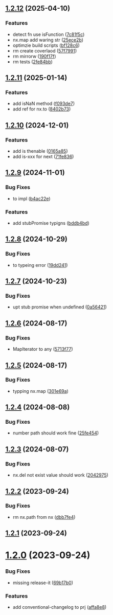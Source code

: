 

## [1.2.12](https://github.com/afeiship/next/compare/v1.2.11...v1.2.12) (2025-04-10)


### Features

* detect fn use isFunction ([7c81f5c](https://github.com/afeiship/next/commit/7c81f5c85dd9d00890d12b35cfb155b593789f43))
* nx.map add waring str ([25ece2b](https://github.com/afeiship/next/commit/25ece2bba9e2b5056f5a87d2df6118674c72d721))
* optimzie build scripts ([bf128c6](https://github.com/afeiship/next/commit/bf128c66b90c5be1aa9420e44a32006dca9da7df))
* rm create coverlaod ([57f7991](https://github.com/afeiship/next/commit/57f79911cc753c9ca3e6f11d7cf5ea847d7d8eb3))
* rm mirrorw ([190f17f](https://github.com/afeiship/next/commit/190f17fe7fb0c162b23021715c5929b3800b9f97))
* rm tests ([2fe84bb](https://github.com/afeiship/next/commit/2fe84bbce455775ad358dea76f82c7fdc8ab1237))

## [1.2.11](https://github.com/afeiship/next/compare/v1.2.10...v1.2.11) (2025-01-14)


### Features

* add isNaN method ([f093de7](https://github.com/afeiship/next/commit/f093de7cb1671414531b03224661782e36968ae8))
* add ref for nx.to ([8402b73](https://github.com/afeiship/next/commit/8402b737f49d482b8dceca43dcc573ebfb58adee))

## [1.2.10](https://github.com/afeiship/next/compare/v1.2.9...v1.2.10) (2024-12-01)


### Features

* add is thenable ([0165a85](https://github.com/afeiship/next/commit/0165a851f155d0f83235314551de2c63c78f9281))
* add is-xxx for next ([71fe836](https://github.com/afeiship/next/commit/71fe8368154775072cfa9a8137bc83d65d31e350))

## [1.2.9](https://github.com/afeiship/next/compare/v1.2.8...v1.2.9) (2024-11-01)


### Bug Fixes

* to impl ([b4ac22e](https://github.com/afeiship/next/commit/b4ac22e81e1552a2443a48c5392b60d6d3411fdf))


### Features

* add stubPromise typigns ([bddb4bd](https://github.com/afeiship/next/commit/bddb4bd8da55de9cde6b44c25b76b26ec7b737a5))

## [1.2.8](https://github.com/afeiship/next/compare/v1.2.7...v1.2.8) (2024-10-29)


### Bug Fixes

* to typeing error ([19dd241](https://github.com/afeiship/next/commit/19dd241587ca190740032e3615126e600856f80f))

## [1.2.7](https://github.com/afeiship/next/compare/v1.2.6...v1.2.7) (2024-10-23)


### Bug Fixes

* upt stub promise when undefined ([0a56421](https://github.com/afeiship/next/commit/0a564217a407645ff872a63257ea21931e47d0db))

## [1.2.6](https://github.com/afeiship/next/compare/v1.2.5...v1.2.6) (2024-08-17)


### Bug Fixes

* MapIterator to any ([5713f77](https://github.com/afeiship/next/commit/5713f7747928254414e60580f1abe5e6282440fd))

## [1.2.5](https://github.com/afeiship/next/compare/v1.2.4...v1.2.5) (2024-08-17)


### Bug Fixes

* typping nx.map ([301e69a](https://github.com/afeiship/next/commit/301e69ac1f65845d663a11db41fa9e418b10e4d7))

## [1.2.4](https://github.com/afeiship/next/compare/v1.2.3...v1.2.4) (2024-08-08)


### Bug Fixes

* number path should work fine ([25fe454](https://github.com/afeiship/next/commit/25fe454ad05b85614383bf90584fef6a9033ec7e))

## [1.2.3](https://github.com/afeiship/next/compare/v1.2.2...v1.2.3) (2024-08-07)


### Bug Fixes

* nx.del not exist value should work ([2042975](https://github.com/afeiship/next/commit/20429750d77a8f16ae4ad5ab02c5ce99a4cdf20a))

## [1.2.2](https://github.com/afeiship/next/compare/v1.2.1...v1.2.2) (2023-09-24)


### Bug Fixes

* rm nx.path from nx ([dbb7fe4](https://github.com/afeiship/next/commit/dbb7fe4896da5dc422b54d73dbf5ec271682d136))

## [1.2.1](https://github.com/afeiship/next/compare/v1.2.0...v1.2.1) (2023-09-24)

# [1.2.0](https://github.com/afeiship/next/compare/v1.1.16...v1.2.0) (2023-09-24)


### Bug Fixes

* missing release-it ([69b17b0](https://github.com/afeiship/next/commit/69b17b08291bd05c2a53de53089abd6104b4c874))


### Features

* add conventional-changelog to prj ([affa8e8](https://github.com/afeiship/next/commit/affa8e8de9c68adfe8006ef077276509e979dc22))